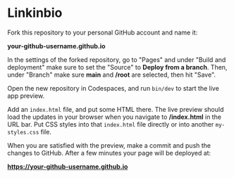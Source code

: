 # Linkinbio

Fork this repository to your personal GitHub account and name it:

**your-github-username.github.io**

In the settings of the forked repository, go to "Pages" and under "Build and deployment" make sure to set the "Source" to **Deploy from a branch**. Then, under "Branch" make sure **main** and **/root** are selected, then hit "Save".

Open the new repository in Codespaces, and run `bin/dev` to start the live app preview. 

Add an `index.html` file, and put some HTML there. The live preview should load the updates in your browser when you navigate to **/index.html** in the URL bar. Put CSS styles into that `index.html` file directly or into another `my-styles.css` file.

When you are satisfied with the preview, make a commit and push the changes to GitHub. After a few minutes your page will be deployed at:

**https://your-github-username.github.io**
